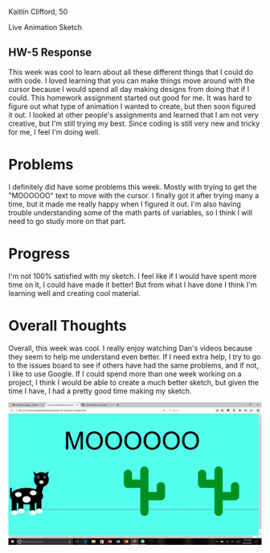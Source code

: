 Kaitlin Clifford, 50

Live Animation Sketch

## HW-5 Response

This week was cool to learn about all these different things that I could do with code. I loved learning that you can make things move around with the cursor because I would spend all day making designs from doing that if I could. This homework assignment started out good for me. It was hard to figure out what type of animation I wanted to create, but then soon figured it out. I looked at other people's assignments and learned that I am not very creative, but I'm still trying my best. Since coding is still very new and tricky for me, I feel I'm doing well.

# Problems

I definitely did have some problems this week. Mostly with trying to get the "MOOOOOO" text to move with the cursor. I finally got it after trying many a time, but it made me really happy when I figured it out. I'm also having trouble understanding some of the math parts of variables, so I think I will need to go study more on that part.

# Progress

I'm not 100% satisfied with my sketch. I feel like if I would have spent more time on it, I could have made it better! But from what I have done I think I'm learning well and creating cool material.

# Overall Thoughts

Overall, this week was cool. I really enjoy watching Dan's videos because they seem to help me understand even better. If I need extra help, I try to go to the issues board to see if others have had the same problems, and if not, I like to use Google. If I could spend more than one week working on a project, I think I would be able to create a much better sketch, but given the time I have, I had a pretty good time making my sketch.

![Here's a picture of my sketch](images/cow_animation.jpg)
